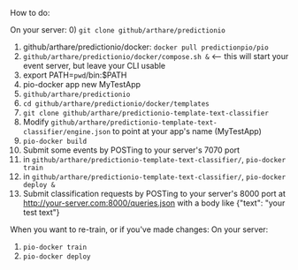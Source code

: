How to do:

On your server:
0) `git clone github/arthare/predictionio`
1) github/arthare/predictionio/docker: `docker pull predictionpio/pio`
2) `github/arthare/predictionio/docker/compose.sh &` <-- this will start your event server, but leave your CLI usable
3) export PATH=`pwd`/bin:$PATH
4) pio-docker app new MyTestApp
5) `github/arthare/predictionio`
6) `cd github/arthare/predictionio/docker/templates`
7) `git clone github/arthare/predictionio-template-text-classifier`
8) Modify `github/arthare/predictionio-template-text-classifier/engine.json` to point at your app's name (MyTestApp)
9) `pio-docker build`
10) Submit some events by POSTing to your server's 7070 port
11) in `github/arthare/predictionio-template-text-classifier/`, `pio-docker train`
12) in `github/arthare/predictionio-template-text-classifier/`, `pio-docker deploy &`
13) Submit classification requests by POSTing to your server's 8000 port at http://your-server.com:8000/queries.json with a body like {"text": "your test text"}


When you want to re-train, or if you've made changes:
On your server:
1) `pio-docker train`
2) `pio-docker deploy`